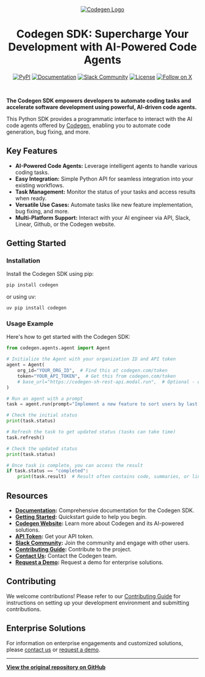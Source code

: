 <p align="center">
  <a href="https://docs.codegen.com">
    <img src="https://i.imgur.com/6RF9W0z.jpeg" alt="Codegen Logo" />
  </a>
</p>

<h1 align="center">
  Codegen SDK: Supercharge Your Development with AI-Powered Code Agents
</h1>

<div align="center">

[![PyPI](https://img.shields.io/badge/PyPi-codegen-gray?style=flat-square&color=blue)](https://pypi.org/project/codegen/)
[![Documentation](https://img.shields.io/badge/Docs-docs.codegen.com-purple?style=flat-square)](https://docs.codegen.com)
[![Slack Community](https://img.shields.io/badge/Slack-Join-4A154B?logo=slack&style=flat-square)](https://community.codegen.com)
[![License](https://img.shields.io/badge/Code%20License-Apache%202.0-gray?&color=gray)](https://github.com/codegen-sh/codegen-sdk/tree/develop?tab=Apache-2.0-1-ov-file)
[![Follow on X](https://img.shields.io/twitter/follow/codegen?style=social)](https://x.com/codegen)
</div>

<br />

**The Codegen SDK empowers developers to automate coding tasks and accelerate software development using powerful, AI-driven code agents.**

This Python SDK provides a programmatic interface to interact with the AI code agents offered by [Codegen](https://codegen.com), enabling you to automate code generation, bug fixing, and more.

## Key Features

*   **AI-Powered Code Agents:** Leverage intelligent agents to handle various coding tasks.
*   **Easy Integration:** Simple Python API for seamless integration into your existing workflows.
*   **Task Management:** Monitor the status of your tasks and access results when ready.
*   **Versatile Use Cases:** Automate tasks like new feature implementation, bug fixing, and more.
*   **Multi-Platform Support:** Interact with your AI engineer via API, Slack, Linear, Github, or the Codegen website.

## Getting Started

### Installation

Install the Codegen SDK using pip:

```bash
pip install codegen
```

or using uv:

```bash
uv pip install codegen
```

### Usage Example

Here's how to get started with the Codegen SDK:

```python
from codegen.agents.agent import Agent

# Initialize the Agent with your organization ID and API token
agent = Agent(
    org_id="YOUR_ORG_ID",  # Find this at codegen.com/token
    token="YOUR_API_TOKEN",  # Get this from codegen.com/token
    # base_url="https://codegen-sh-rest-api.modal.run",  # Optional - defaults to production
)

# Run an agent with a prompt
task = agent.run(prompt="Implement a new feature to sort users by last login.")

# Check the initial status
print(task.status)

# Refresh the task to get updated status (tasks can take time)
task.refresh()

# Check the updated status
print(task.status)

# Once task is complete, you can access the result
if task.status == "completed":
    print(task.result)  # Result often contains code, summaries, or links
```

## Resources

*   **[Documentation](https://docs.codegen.com):** Comprehensive documentation for the Codegen SDK.
*   **[Getting Started](https://docs.codegen.com/introduction/getting-started):** Quickstart guide to help you begin.
*   **[Codegen Website](https://codegen.com):** Learn more about Codegen and its AI-powered solutions.
*   **[API Token](https://codegen.com/token):** Get your API token.
*   **[Slack Community](https://community.codegen.com):** Join the community and engage with other users.
*   **[Contributing Guide](CONTRIBUTING.md):** Contribute to the project.
*   **[Contact Us](https://codegen.com/contact):** Contact the Codegen team.
*   **[Request a Demo](https://codegen.com/request-demo):** Request a demo for enterprise solutions.

## Contributing

We welcome contributions! Please refer to our [Contributing Guide](CONTRIBUTING.md) for instructions on setting up your development environment and submitting contributions.

## Enterprise Solutions

For information on enterprise engagements and customized solutions, please [contact us](https://codegen.com/contact) or [request a demo](https://codegen.com/request-demo).

---

**[View the original repository on GitHub](https://github.com/codegen-sh/codegen)**